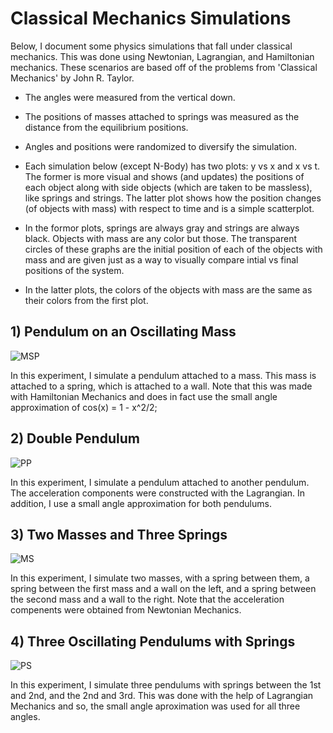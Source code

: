 # Classical Mechanics Simulations

Below, I document some physics simulations that fall under classical mechanics. This was done using Newtonian, Lagrangian, and Hamiltonian mechanics. These scenarios are based off of the problems from 'Classical Mechanics' by John R. Taylor.

- The angles were measured from the vertical down.

- The positions of masses attached to springs was measured as the distance from the equilibrium positions.

- Angles and positions were randomized to diversify the simulation.

- Each simulation below (except N-Body) has two plots: y vs x and x vs t. The former is more visual and shows (and updates) the positions of each object along with side objects (which are taken to be massless), like springs and strings. The latter plot shows how the position changes (of objects with mass) with respect to time and is a simple scatterplot.

- In the formor plots, springs are always gray and strings are always black. Objects with mass are any color but those. The transparent circles of these graphs are the initial position of each of the objects with mass and are given just as a way to visually compare intial vs final positions of the system.

- In the latter plots, the colors of the objects with mass are the same as their colors from the first plot. 

## 1) Pendulum on an Oscillating Mass

![MSP](https://i.imgur.com/O5choAa.png)
 
In this experiment, I simulate a pendulum attached to a mass. This mass is attached to a spring, which is attached to a wall. Note that this was made with Hamiltonian Mechanics and does in fact use the small angle approximation of cos(x) = 1 - x^2/2;

## 2) Double Pendulum

![PP](https://i.imgur.com/0paH9rG.png)

In this experiment, I simulate a pendulum attached to another pendulum. The acceleration components were constructed with the Lagrangian. In addition, I use a small angle approximation for both pendulums. 

## 3) Two Masses and Three Springs

![MS](https://i.imgur.com/YWOpEv8.png)

In this experiment, I simulate two masses, with a spring between them, a spring between the first mass and a wall on the left, and a spring between the second mass and a wall to the right. Note that the acceleration compenents were obtained from Newtonian Mechanics.

## 4) Three Oscillating Pendulums with Springs

![PS](https://i.imgur.com/hYU8wHF.png)

In this experiment, I simulate three pendulums with springs between the 1st and 2nd, and the 2nd and 3rd. This was done with the help of Lagrangian Mechanics and so, the small angle aproximation was used for all three angles.
